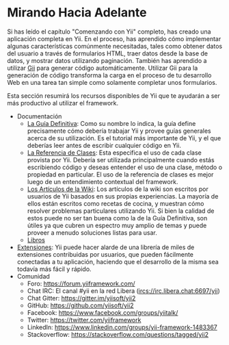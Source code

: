 Mirando Hacia Adelante
======================

Si has leído el capítulo "Comenzando con Yii" completo, has creado una aplicación completa en Yii. En el proceso, has aprendido cómo implementar algunas
características comúnmente necesitadas, tales como obtener datos del usuario a través de formularios HTML, traer datos desde la base de datos,
y mostrar datos utilizando paginación. También has aprendido a utilizar [Gii](https://github.com/yiisoft/yii2-gii/blob/master/docs/guide/README.md) para generar
código automáticamente. Utilizar Gii para la generación de código transforma la carga en el proceso de tu desarrollo Web en una tarea tan simple como solamente completar unos formularios. 

Esta sección resumirá los recursos disponibles de Yii que te ayudarán a ser más productivo al utilizar el framework.

* Documentación
    - [La Guía Definitiva](https://www.yiiframework.com/doc-2.0/guide-README.html):
      Como su nombre lo indica, la guía define precisamente cómo debería trabajar Yii y provee guías generales
      acerca de su utilización. Es el tutorial más importante de Yii, y el que deberías leer 
      antes de escribir cualquier código en Yii.
    - [La Referencia de Clases](https://www.yiiframework.com/doc-2.0/index.html):
      Esta especifica el uso de cada clase provista por Yii. Debería ser utilizada principalmente cuando estás escribiendo
      código y deseas entender el uso de una clase, método o propiedad en particular. El uso de la referencia de clases es mejor luego de un entendimiento contextual del framework.
    - [Los Artículos de la Wiki](https://www.yiiframework.com/wiki/?tag=yii2):
      Los artículos de la wiki son escritos por usuarios de Yii basados en sus propias experiencias. La mayoría de ellos están escritos
      como recetas de cocina, y muestran cómo resolver problemas particulares utilizando Yii. Si bien la calidad de estos
      puede no ser tan buena como la de la Guía Definitiva, son útiles ya que cubren un espectro muy amplio
      de temas y puede proveer a menudo soluciones listas para usar.
    - [Libros](https://www.yiiframework.com/books)
* [Extensiones](https://www.yiiframework.com/extensions/):
  Yii puede hacer alarde de una librería de miles de extensiones contribuidas por usuarios, que pueden fácilmente conectadas a tu aplicación, haciendo que el desarrollo de la misma sea todavía más fácil y rápido.
* Comunidad
    - Foro: <https://forum.yiiframework.com/>
    - Chat IRC: El canal #yii en la red Libera (<ircs://irc.libera.chat:6697/yii>)
    - Chat Gitter: <https://gitter.im/yiisoft/yii2>
    - GitHub: <https://github.com/yiisoft/yii2>
    - Facebook: <https://www.facebook.com/groups/yiitalk/>
    - Twitter: <https://twitter.com/yiiframework>
    - LinkedIn: <https://www.linkedin.com/groups/yii-framework-1483367>
    - Stackoverflow: <https://stackoverflow.com/questions/tagged/yii2>
